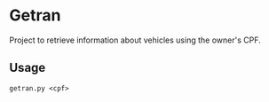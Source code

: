 # Getran

Project to retrieve information about vehicles using the owner's CPF.

## Usage

```
getran.py <cpf>
```
